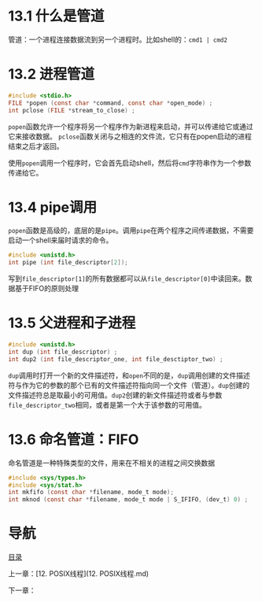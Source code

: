 # 13.1 什么是管道

管道：一个进程连接数据流到另一个进程时。比如shell的：`cmd1 | cmd2`

# 13.2 进程管道

```c 
#include <stdio.h>
FILE *popen (const char *command, const char *open_mode) ;
int pclose (FILE *stream_to_close) ;
```

`popen`函数允许一个程序将另一个程序作为新进程来启动，并可以传递给它或通过它来接收数据。
`pclose`函数关闭与之相连的文件流，它只有在popen启动的进程结束之后才返回。

使用`popen`调用一个程序时，它会首先启动shell，然后将`cmd`字符串作为一个参数传递给它。

# 13.4 pipe调用

`popen`函数是高级的，底层的是`pipe`。调用`pipe`在两个程序之间传递数据，不需要启动一个shell来届时请求的命令。

```c 
#include <unistd.h>
int pipe (int file_descriptor[2]);
```

写到`file_descriptor[1]`的所有数据都可以从`file_descriptor[0]`中读回来。数据基于FIFO的原则处理

# 13.5 父进程和子进程

```c 
#include <unistd.h>
int dup (int file_descriptor) ;
int dup2 (int file_descriptor_one, int file_desctiptor_two) ;
```

`dup`调用时打开一个新的文件描述符，和`open`不同的是，`dup`调用创建的文件描述符与作为它的参数的那个已有的文件描述符指向同一个文件（管道）。`dup`创建的文件描述符总是取最小的可用值。`dup2`创建的新文件描述符或者与参数`file_descriptor_two`相同，或者是第一个大于该参数的可用值。

# 13.6 命名管道：FIFO

命名管道是一种特殊类型的文件，用来在不相关的进程之间交换数据

```c 
#include <sys/types.h>
#include <sys/stat.h>
int mkfifo (const char *filename, mode_t mode);
int mknod (const char *filename, mode_t mode | S_IFIFO, (dev_t) 0) ;
```

# 导航

[目录](README.md)

上一章：[12. POSIX线程](12. POSIX线程.md)

下一章：

